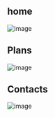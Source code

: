 ## home 
![image](https://github.com/user-attachments/assets/b0ef3a01-e493-4b1c-b9e2-6bf0d98fd10f)

## Plans
![image](https://github.com/user-attachments/assets/f4896eca-176d-4a6e-81ba-5931574d6c6d)
## Contacts


![image](https://github.com/user-attachments/assets/aefd5f9e-2013-4103-8c8b-cd7af7e269c0)
